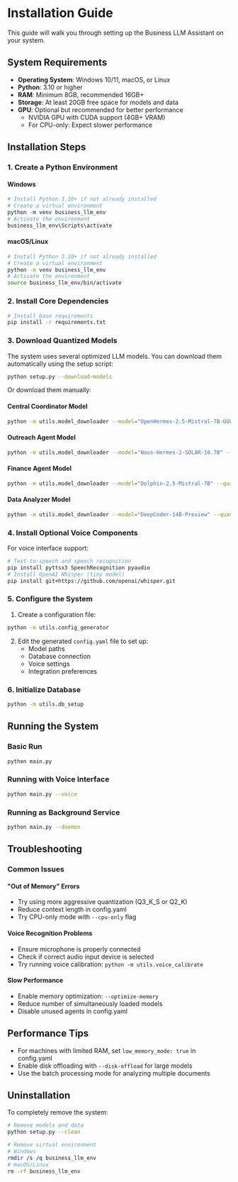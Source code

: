 # Installation Guide

This guide will walk you through setting up the Business LLM Assistant on your system.

## System Requirements

- **Operating System**: Windows 10/11, macOS, or Linux
- **Python**: 3.10 or higher
- **RAM**: Minimum 8GB, recommended 16GB+
- **Storage**: At least 20GB free space for models and data
- **GPU**: Optional but recommended for better performance
  - NVIDIA GPU with CUDA support (4GB+ VRAM)
  - For CPU-only: Expect slower performance

## Installation Steps

### 1. Create a Python Environment

#### Windows

```powershell
# Install Python 3.10+ if not already installed
# Create a virtual environment
python -m venv business_llm_env
# Activate the environment
business_llm_env\Scripts\activate
```

#### macOS/Linux

```bash
# Install Python 3.10+ if not already installed
# Create a virtual environment
python -m venv business_llm_env
# Activate the environment
source business_llm_env/bin/activate
```

### 2. Install Core Dependencies

```bash
# Install base requirements
pip install -r requirements.txt
```

### 3. Download Quantized Models

The system uses several optimized LLM models. You can download them automatically using the setup script:

```bash
python setup.py --download-models
```

Or download them manually:

#### Central Coordinator Model
```bash
python -m utils.model_downloader --model="OpenHermes-2.5-Mistral-7B-GGUF" --quantization="Q4_K_M" --output="data/models"
```

#### Outreach Agent Model
```bash
python -m utils.model_downloader --model="Nous-Hermes-2-SOLAR-10.7B" --quantization="Q4_K_M" --output="data/models"
```

#### Finance Agent Model
```bash
python -m utils.model_downloader --model="Dolphin-2.5-Mistral-7B" --quantization="Q4_K_M" --output="data/models"
```

#### Data Analyzer Model
```bash
python -m utils.model_downloader --model="DeepCoder-14B-Preview" --quantization="Q4_K_M" --output="data/models"
```

### 4. Install Optional Voice Components

For voice interface support:

```bash
# Text-to-speech and speech recognition
pip install pyttsx3 SpeechRecognition pyaudio
# Install OpenAI Whisper (tiny model)
pip install git+https://github.com/openai/whisper.git
```

### 5. Configure the System

1. Create a configuration file:

```bash
python -m utils.config_generator
```

2. Edit the generated `config.yaml` file to set up:
   - Model paths
   - Database connection
   - Voice settings
   - Integration preferences

### 6. Initialize Database

```bash
python -m utils.db_setup
```

## Running the System

### Basic Run

```bash
python main.py
```

### Running with Voice Interface

```bash
python main.py --voice
```

### Running as Background Service

```bash
python main.py --daemon
```

## Troubleshooting

### Common Issues

#### "Out of Memory" Errors
- Try using more aggressive quantization (Q3_K_S or Q2_K)
- Reduce context length in config.yaml
- Try CPU-only mode with `--cpu-only` flag

#### Voice Recognition Problems
- Ensure microphone is properly connected
- Check if correct audio input device is selected
- Try running voice calibration: `python -m utils.voice_calibrate`

#### Slow Performance
- Enable memory optimization: `--optimize-memory`
- Reduce number of simultaneously loaded models
- Disable unused agents in config.yaml

## Performance Tips

- For machines with limited RAM, set `low_memory_mode: true` in config.yaml
- Enable disk offloading with `--disk-offload` for large models
- Use the batch processing mode for analyzing multiple documents

## Uninstallation

To completely remove the system:

```bash
# Remove models and data
python setup.py --clean

# Remove virtual environment
# Windows
rmdir /s /q business_llm_env
# macOS/Linux
rm -rf business_llm_env
